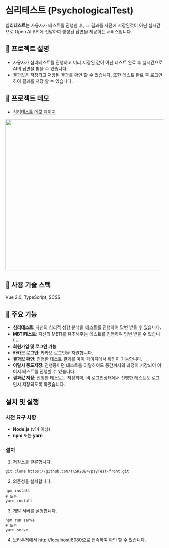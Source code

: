 # 심리테스트 (PsychologicalTest)
**심리테스트**는 사용자가 테스트를 진행한 후, 
그 결과를 사전에 저장된것이 아닌 실시간으로 Open AI API에 전달하여 생성된 답변을 제공하는 서비스입니다.

## 📄 프로젝트 설명
- 사용자가 심리테스트를 진행하고 미리 저장된 값이 아닌 테스트 완료 후 실시간으로 AI의 답변을 받을 수 있습니다.
- 결과값은 저장되고 저장된 결과를 확인 할 수 있습니다. 또한 테스트 완료 후 로그인 하여 결과를 저장 할 수 있습니다.
## 🚀 프로젝트 데모
- [심리테스트 데모 페이지](https://mind.highground.kr/)

<img src="https://github.com/user-attachments/assets/88f4beca-8f83-4a71-9c89-b93c3c0921be" width="800px" height="480px">

## 🔧 사용 기술 스택
Vue 2.0, TypeScript, SCSS

## 📌 주요 기능
- **심리테스트**: 자신의 심리적 성향 분석을 테스트를 진행하여 답변 받을 수 있습니다.
- **MBTI테스트**: 자신의 MBTI를 유추해주는 테스트를 진행하여 답변 받을 수 있습니다.
- **회원가입 및 로그인 기능**
- **카카오 로그인**: 카카오 로그인을 지원합니다.
- **결과값 확인**: 진행한 테스트 결과를 마이 페이지에서 확인이 가능합니다.
- **이탈시 중도저장**: 진행중이던 테스트를 이탈하여도 중간까지의 과정이 저장되어 이어서 테스트를 진행할 수 있습니다.
- **결과값 저장**: 진행한 테스트는 저장되며, 비 로그인상태에서 진행한 테스트도 로그인시 저장되도록 하였습니다.

## 설치 및 실행

### 사전 요구 사항
- **Node.js** (v14 이상)
- **npm** 또는 **yarn**

### 설치

1. 저장소를 클론합니다.
```
git clone https://github.com/TKSK2884/psyTest-front.git
```

2. 의존성을 설치합니다.
```
npm install
# 또는
yarn install
```

3. 개발 서버를 실행합니다.
```
npm run serve
# 또는
yarn serve
```
4. 브라우저에서 http://localhost:8080으로 접속하여 확인 할 수 있습니다.

